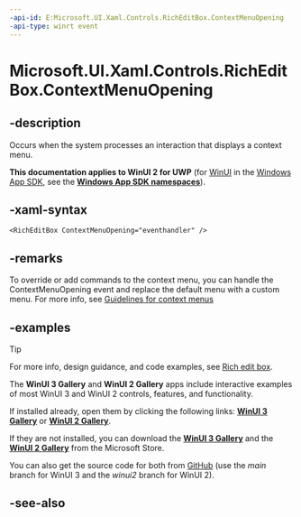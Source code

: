 ```yaml
---
-api-id: E:Microsoft.UI.Xaml.Controls.RichEditBox.ContextMenuOpening
-api-type: winrt event
---
```


<!-- Event syntax
public event Windows.UI.Xaml.Controls.ContextMenuOpeningEventHandler ContextMenuOpening
-->

# Microsoft.UI.Xaml.Controls.RichEditBox.ContextMenuOpening

## -description
Occurs when the system processes an interaction that displays a context menu.

**This documentation applies to WinUI 2 for UWP** (for [WinUI](/windows/apps/winui/winui3/) in the [Windows App SDK](/windows/apps/windows-app-sdk/), see the **[Windows App SDK namespaces](/windows/windows-app-sdk/api/winrt/)**).

## -xaml-syntax
```xaml
<RichEditBox ContextMenuOpening="eventhandler" />
```

## -remarks

To override or add commands to the context menu, you can handle the ContextMenuOpening event and replace the default menu with a custom menu. For more info, see [Guidelines for context menus](/windows/apps/design/controls/menus)

## -examples

> [!TIP]
> For more info, design guidance, and code examples, see [Rich edit box](/windows/apps/design/controls/rich-edit-box).
>
> The **WinUI 3 Gallery** and **WinUI 2 Gallery** apps include interactive examples of most WinUI 3 and WinUI 2 controls, features, and functionality.
>
> If installed already, open them by clicking the following links: [**WinUI 3 Gallery**](winui3gallery:/item/RichEditBox) or [**WinUI 2 Gallery**](winui2gallery:/item/RichEditBox).
>
> If they are not installed, you can download the [**WinUI 3 Gallery**](https://www.microsoft.com/store/productId/9P3JFPWWDZRC) and the [**WinUI 2 Gallery**](https://www.microsoft.com/store/productId/9MSVH128X2ZT) from the Microsoft Store.
>
> You can also get the source code for both from [GitHub](https://github.com/Microsoft/WinUI-Gallery) (use the *main* branch for WinUI 3 and the *winui2* branch for WinUI 2).

## -see-also
